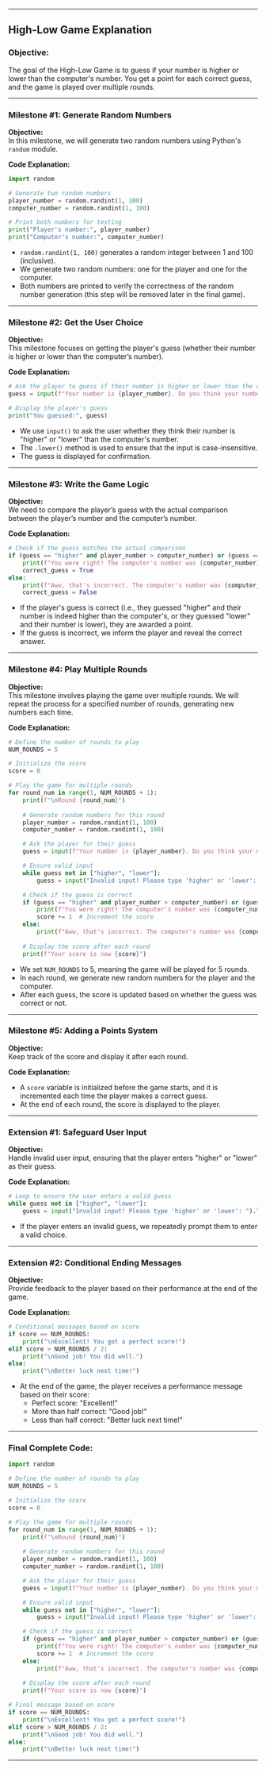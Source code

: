 

---

## **High-Low Game Explanation**

### **Objective:**
The goal of the High-Low Game is to guess if your number is higher or lower than the computer's number. You get a point for each correct guess, and the game is played over multiple rounds.

---

### **Milestone #1: Generate Random Numbers**

**Objective:**  
In this milestone, we will generate two random numbers using Python's `random` module.

**Code Explanation:**
```python
import random

# Generate two random numbers
player_number = random.randint(1, 100)
computer_number = random.randint(1, 100)

# Print both numbers for testing
print("Player's number:", player_number)
print("Computer's number:", computer_number)
```

- `random.randint(1, 100)` generates a random integer between 1 and 100 (inclusive).
- We generate two random numbers: one for the player and one for the computer.
- Both numbers are printed to verify the correctness of the random number generation (this step will be removed later in the final game).

---

### **Milestone #2: Get the User Choice**

**Objective:**  
This milestone focuses on getting the player's guess (whether their number is higher or lower than the computer’s number).

**Code Explanation:**
```python
# Ask the player to guess if their number is higher or lower than the computer's
guess = input(f"Your number is {player_number}. Do you think your number is higher or lower than the computer's? (Type 'higher' or 'lower'): ").lower()

# Display the player's guess
print("You guessed:", guess)
```

- We use `input()` to ask the user whether they think their number is "higher" or "lower" than the computer's number.
- The `.lower()` method is used to ensure that the input is case-insensitive.
- The guess is displayed for confirmation.

---

### **Milestone #3: Write the Game Logic**

**Objective:**  
We need to compare the player’s guess with the actual comparison between the player’s number and the computer’s number.

**Code Explanation:**
```python
# Check if the guess matches the actual comparison
if (guess == "higher" and player_number > computer_number) or (guess == "lower" and player_number < computer_number):
    print(f"You were right! The computer's number was {computer_number}.")
    correct_guess = True
else:
    print(f"Aww, that's incorrect. The computer's number was {computer_number}.")
    correct_guess = False
```

- If the player's guess is correct (i.e., they guessed "higher" and their number is indeed higher than the computer's, or they guessed "lower" and their number is lower), they are awarded a point.
- If the guess is incorrect, we inform the player and reveal the correct answer.

---

### **Milestone #4: Play Multiple Rounds**

**Objective:**  
This milestone involves playing the game over multiple rounds. We will repeat the process for a specified number of rounds, generating new numbers each time.

**Code Explanation:**
```python
# Define the number of rounds to play
NUM_ROUNDS = 5

# Initialize the score
score = 0

# Play the game for multiple rounds
for round_num in range(1, NUM_ROUNDS + 1):
    print(f"\nRound {round_num}")
    
    # Generate random numbers for this round
    player_number = random.randint(1, 100)
    computer_number = random.randint(1, 100)

    # Ask the player for their guess
    guess = input(f"Your number is {player_number}. Do you think your number is higher or lower than the computer's? (Type 'higher' or 'lower'): ").lower()

    # Ensure valid input
    while guess not in ["higher", "lower"]:
        guess = input("Invalid input! Please type 'higher' or 'lower': ").lower()

    # Check if the guess is correct
    if (guess == "higher" and player_number > computer_number) or (guess == "lower" and player_number < computer_number):
        print(f"You were right! The computer's number was {computer_number}.")
        score += 1  # Increment the score
    else:
        print(f"Aww, that's incorrect. The computer's number was {computer_number}.")
    
    # Display the score after each round
    print(f"Your score is now {score}")
```

- We set `NUM_ROUNDS` to 5, meaning the game will be played for 5 rounds.
- In each round, we generate new random numbers for the player and the computer.
- After each guess, the score is updated based on whether the guess was correct or not.

---

### **Milestone #5: Adding a Points System**

**Objective:**  
Keep track of the score and display it after each round.

**Code Explanation:**
- A `score` variable is initialized before the game starts, and it is incremented each time the player makes a correct guess.
- At the end of each round, the score is displayed to the player.

---

### **Extension #1: Safeguard User Input**

**Objective:**  
Handle invalid user input, ensuring that the player enters "higher" or "lower" as their guess.

**Code Explanation:**
```python
# Loop to ensure the user enters a valid guess
while guess not in ["higher", "lower"]:
    guess = input("Invalid input! Please type 'higher' or 'lower': ").lower()
```

- If the player enters an invalid guess, we repeatedly prompt them to enter a valid choice.

---

### **Extension #2: Conditional Ending Messages**

**Objective:**  
Provide feedback to the player based on their performance at the end of the game.

**Code Explanation:**
```python
# Conditional messages based on score
if score == NUM_ROUNDS:
    print("\nExcellent! You got a perfect score!")
elif score > NUM_ROUNDS / 2:
    print("\nGood job! You did well.")
else:
    print("\nBetter luck next time!")
```

- At the end of the game, the player receives a performance message based on their score:
  - Perfect score: "Excellent!"
  - More than half correct: "Good job!"
  - Less than half correct: "Better luck next time!"

---

### **Final Complete Code:**
```python
import random

# Define the number of rounds to play
NUM_ROUNDS = 5

# Initialize the score
score = 0

# Play the game for multiple rounds
for round_num in range(1, NUM_ROUNDS + 1):
    print(f"\nRound {round_num}")
    
    # Generate random numbers for this round
    player_number = random.randint(1, 100)
    computer_number = random.randint(1, 100)

    # Ask the player for their guess
    guess = input(f"Your number is {player_number}. Do you think your number is higher or lower than the computer's? (Type 'higher' or 'lower'): ").lower()

    # Ensure valid input
    while guess not in ["higher", "lower"]:
        guess = input("Invalid input! Please type 'higher' or 'lower': ").lower()

    # Check if the guess is correct
    if (guess == "higher" and player_number > computer_number) or (guess == "lower" and player_number < computer_number):
        print(f"You were right! The computer's number was {computer_number}.")
        score += 1  # Increment the score
    else:
        print(f"Aww, that's incorrect. The computer's number was {computer_number}.")
    
    # Display the score after each round
    print(f"Your score is now {score}")

# Final message based on score
if score == NUM_ROUNDS:
    print("\nExcellent! You got a perfect score!")
elif score > NUM_ROUNDS / 2:
    print("\nGood job! You did well.")
else:
    print("\nBetter luck next time!")
```

---


